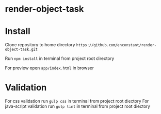 # render-object-task

# Install

Clone repository to home directory 
`https://github.com/enconstant/render-object-task.git`

Run `npm install` in terminal from project root directory 

For preview open `app/index.html` in browser

# Validation

For css validation run `gulp css` in terminal from project root diectory 
For java-script validation run `gulp lint` in terminal from project root diectory 



